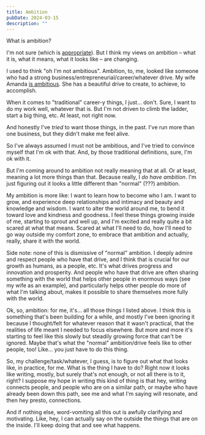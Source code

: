 ```yaml
---
title: Ambition
pubDate: 2024-03-15
description: ""
---
```


What is ambition?

I'm not sure (which is [appropriate](https://travisnorthcutt.com/certainty)). But I think my views on ambition – what it is, what it means, what it looks like – are changing.

I used to think "oh I'm not ambitious". Ambition, to, me, looked like someone who had a strong business/entrepreneurial/career/whatever drive. My wife Amanda [is ambitious](https://welevelupcreators.com/). She has a beautiful drive to create, to achieve, to accomplish.

When it comes to "traditional" career-y things, I just... don't. Sure, I want to do my work well, whatever that is. But I'm not driven to climb the ladder, start a big thing, etc. At least, not right now.

And honestly I've _tried_ to want those things, in the past. I've run more than one business, but they didn't make me feel alive.

So I've always assumed I must not be ambitious, and I've tried to convince myself that I'm ok with that. And, by those traditional definitions, sure, I'm ok with it.

But I'm coming around to ambition not really meaning that at all. Or at least, meaning a lot more things than that. Because really, I _do have ambition_. I'm just figuring out it looks a little different than "normal" (???) ambition.

My ambition is more like: I want to learn how to become who I am. I want to grow, and experience deep relationships and intimacy and beauty and knowledge and wisdom. I want to alter the world around me, to bend it toward love and kindness and goodness. I feel these things growing inside of me, starting to sprout and well up, and I'm excited and really quite a bit scared at what that means. Scared at what I'll need to do, how I'll need to go way outside my comfort zone, to embrace that ambition and actually, really, share it with the world.

Side note: none of this is dismissive of "normal" ambition. I deeply admire and respect people who have that drive, and I think that is crucial for our growth as humans, as a people, etc. It's what drives progress and innovation and prosperity. And people who have that drive are often sharing something with the world that helps other people in enormous ways (see my wife as an example), and particularly helps other people do more of what I'm talking about, makes it possible to share themselves more fully with the world.

Ok, so, ambition: for me, it's... all those things I listed above. I think this is something that's been building for a while, and mostly I've been ignoring it because I thought/felt for whatever reason that it wasn't practical, that the realities of life meant I needed to focus elsewhere. But more and more it's starting to feel like this slowly but steadily growing force that can't be ignored. Maybe that's what the "normal" ambition/drive feels like to other people, too! Like... you just have to do this thing.

So, my challenge/task/whatever, I guess, is to figure out what that looks like, in practice, for me. What is the thing I have to do? Right now it looks like writing, mostly, but surely that's not enough, or not all there is to it, right? I suppose my hope in writing this kind of thing is that hey, writing connects people, and people who are on a similar path, or maybe who have already been down this path, see me and what I'm saying will resonate, and then hey presto, connections.

And if nothing else, word-vomiting all this out is awfully clarifying and motivating. Like, hey, I can actually say on the outside the things that are on the inside. I'll keep doing that and see what happens.
